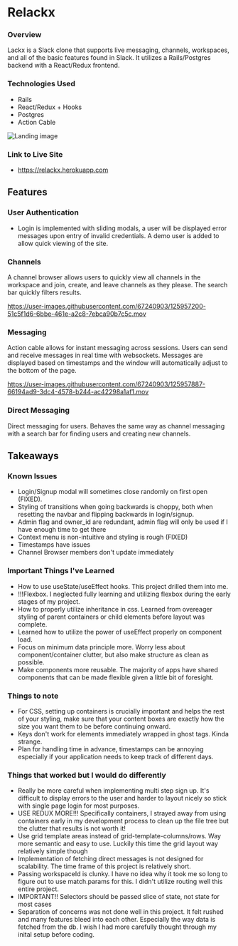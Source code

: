 # Relackx
### Overview
Lackx is a Slack clone that supports live messaging, channels, workspaces, and all of the basic features found in Slack. It utilizes a Rails/Postgres backend with a React/Redux frontend.

### Technologies Used
* Rails
* React/Redux + Hooks
* Postgres
* Action Cable
 
 ![Landing image](https://user-images.githubusercontent.com/67240903/125955611-ca7063e5-648f-495c-b0dc-288f522f9fe1.png)

### Link to Live Site
* https://relackx.herokuapp.com

## Features
### User Authentication
  * Login is implemented with sliding modals, a user will be displayed error messages upon entry of invalid credentials. A demo user is added to allow quick viewing of the site.

### Channels
 A channel browser allows users to quickly view all channels in the workspace and join, create, and leave channels as they please. The search bar quickly filters results.

https://user-images.githubusercontent.com/67240903/125957200-51c5f1d6-6bbe-461e-a2c8-7ebca90b7c5c.mov

### Messaging
  Action cable allows for instant messaging across sessions. Users can send and receive messages in real time with websockets. Messages are displayed based on timestamps and the window will automatically adjust to the bottom of the page.

https://user-images.githubusercontent.com/67240903/125957887-66194ad9-3dc4-4578-b244-ac42298a1af1.mov

### Direct Messaging
 Direct messaging for users. Behaves the same way as channel messaging with a search bar for finding users and creating new channels.

## Takeaways
### Known Issues 
  * Login/Signup modal will sometimes close randomly on first open (FIXED).
  * Styling of transitions when going backwards is choppy, both when resetting the navbar and flipping backwards in login/signup.
  * Admin flag and owner_id are redundant, admin flag will only be used if I have enough time to get there
  * Context menu is non-intuitive and styling is rough (FIXED)
  * Timestamps have issues
  * Channel Browser members don't update immediately

### Important Things I've Learned
  * How to use useState/useEffect hooks. This project drilled them into me.
  * !!!Flexbox. I neglected fully learning and utilizing flexbox during the early stages of my project.
  * How to properly utilize inheritance in css. Learned from overeager styling of parent containers or child elements before layout was complete.
  * Learned how to utilize the power of useEffect properly on component load.
  * Focus on minimum data principle more. Worry less about component/container clutter, but also make structure as clean as possible. 
  * Make components more reusable. The majority of apps have shared components that can be made flexible given a little bit of foresight.
### Things to note
  * For CSS, setting up containers is crucially important and helps the rest of your styling, make sure that your content boxes are exactly how the size you want them to be before continuing onward. 
  * Keys don't work for elements immediately wrapped in ghost tags. Kinda strange.
  * Plan for handling time in advance, timestamps can be annoying especially if your application needs to keep track of different days.
### Things that worked but I would do differently
  * Really be more careful when implementing multi step sign up. It's difficult to display errors to the user and harder to layout nicely so stick with single page login for most purposes.
  * USE REDUX MORE!!! Specifically containers, I strayed away from using containers early in my development process to clean up the file tree but the clutter that results is not worth it!
  * Use grid template areas instead of grid-template-columns/rows. Way more semantic and easy to use. Luckily this time the grid layout way relatively simple though
  * Implementation of fetching direct messages is not designed for scalability. The time frame of this project is relatively short.
  * Passing workspaceId is clunky. I have no idea why it took me so long to figure out to use match.params for this. I didn't utilize routing well this entire project.
  * IMPORTANT!! Selectors should be passed slice of state, not state for most cases
  * Separation of concerns was not done well in this project. It felt rushed and many features bleed into each other. Especially the way data is fetched from the db. I wish I had more carefully thought through my inital setup before coding.
